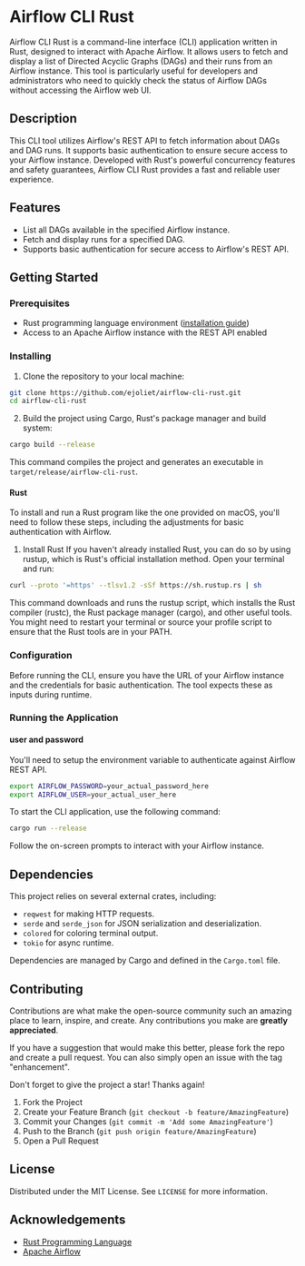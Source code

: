# Airflow CLI Rust

Airflow CLI Rust is a command-line interface (CLI) application written in Rust, designed to interact with Apache Airflow. It allows users to fetch and display a list of Directed Acyclic Graphs (DAGs) and their runs from an Airflow instance. This tool is particularly useful for developers and administrators who need to quickly check the status of Airflow DAGs without accessing the Airflow web UI.

## Description

This CLI tool utilizes Airflow's REST API to fetch information about DAGs and DAG runs. It supports basic authentication to ensure secure access to your Airflow instance. Developed with Rust's powerful concurrency features and safety guarantees, Airflow CLI Rust provides a fast and reliable user experience.

## Features

- List all DAGs available in the specified Airflow instance.
- Fetch and display runs for a specified DAG.
- Supports basic authentication for secure access to Airflow's REST API.

## Getting Started

### Prerequisites

- Rust programming language environment ([installation guide](https://www.rust-lang.org/tools/install))
- Access to an Apache Airflow instance with the REST API enabled

### Installing

1. Clone the repository to your local machine:

```bash
git clone https://github.com/ejoliet/airflow-cli-rust.git
cd airflow-cli-rust
```

2. Build the project using Cargo, Rust's package manager and build system:

```bash
cargo build --release
```

This command compiles the project and generates an executable in `target/release/airflow-cli-rust`.

#### Rust

To install and run a Rust program like the one provided on macOS, you'll need to follow these steps, including the adjustments for basic authentication with Airflow.

1. Install Rust
If you haven't already installed Rust, you can do so by using rustup, which is Rust's official installation method. Open your terminal and run:

```bash
curl --proto '=https' --tlsv1.2 -sSf https://sh.rustup.rs | sh
```

This command downloads and runs the rustup script, which installs the Rust compiler (rustc), the Rust package manager (cargo), and other useful tools. You might need to restart your terminal or source your profile script to ensure that the Rust tools are in your PATH.

### Configuration

Before running the CLI, ensure you have the URL of your Airflow instance and the credentials for basic authentication. The tool expects these as inputs during runtime.

### Running the Application

#### user and password

You'll need to setup the environment variable to authenticate against Airflow REST API.

```bash
export AIRFLOW_PASSWORD=your_actual_password_here
export AIRFLOW_USER=your_actual_user_here
```

To start the CLI application, use the following command:

```bash
cargo run --release
```

Follow the on-screen prompts to interact with your Airflow instance.

## Dependencies

This project relies on several external crates, including:

- `reqwest` for making HTTP requests.
- `serde` and `serde_json` for JSON serialization and deserialization.
- `colored` for coloring terminal output.
- `tokio` for async runtime.

Dependencies are managed by Cargo and defined in the `Cargo.toml` file.

## Contributing

Contributions are what make the open-source community such an amazing place to learn, inspire, and create. Any contributions you make are **greatly appreciated**.

If you have a suggestion that would make this better, please fork the repo and create a pull request. You can also simply open an issue with the tag "enhancement".

Don't forget to give the project a star! Thanks again!

1. Fork the Project
2. Create your Feature Branch (`git checkout -b feature/AmazingFeature`)
3. Commit your Changes (`git commit -m 'Add some AmazingFeature'`)
4. Push to the Branch (`git push origin feature/AmazingFeature`)
5. Open a Pull Request

## License

Distributed under the MIT License. See `LICENSE` for more information.

## Acknowledgements

- [Rust Programming Language](https://www.rust-lang.org/)
- [Apache Airflow](https://airflow.apache.org/)
